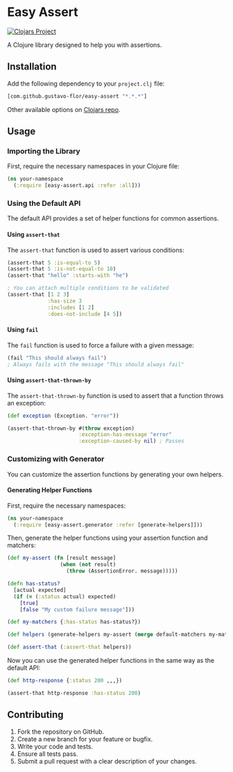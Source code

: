 # Easy Assert

[![Clojars Project](https://img.shields.io/clojars/v/com.github.gustavo-flor/easy-assert.svg)](https://clojars.org/com.github.gustavo-flor/easy-assert)

A Clojure library designed to help you with assertions.

## Installation

Add the following dependency to your `project.clj` file:

```clojure
[com.github.gustavo-flor/easy-assert "*.*.*"]
```

Other available options on [Clojars repo](https://clojars.org/com.github.gustavo-flor/easy-assert).

## Usage

### Importing the Library

First, require the necessary namespaces in your Clojure file:

```clojure
(ns your-namespace
  (:require [easy-assert.api :refer :all]))
```

### Using the Default API

The default API provides a set of helper functions for common assertions.

#### Using `assert-that`

The `assert-that` function is used to assert various conditions:

```clojure
(assert-that 5 :is-equal-to 5)
(assert-that 5 :is-not-equal-to 10)
(assert-that "hello" :starts-with "he")

; You can attach multiple conditions to be validated
(assert-that [1 2 3] 
             :has-size 3
             :includes [1 2]
             :does-not-include [4 5])
```

#### Using `fail`

The `fail` function is used to force a failure with a given message:

```clojure
(fail "This should always fail") 
; Always fails with the message "This should always fail"
```

#### Using `assert-that-thrown-by`

The `assert-that-thrown-by` function is used to assert that a function throws an exception:

```clojure
(def exception (Exception. "error"))

(assert-that-thrown-by #(throw exception) 
                       :exception-has-message "error"
                       :exception-caused-by nil) ; Passes
```

### Customizing with Generator

You can customize the assertion functions by generating your own helpers.

#### Generating Helper Functions

First, require the necessary namespaces:

```clojure
(ns your-namespace
  (:require [easy-assert.generator :refer [generate-helpers]]))
```

Then, generate the helper functions using your assertion function and matchers:

```clojure
(def my-assert (fn [result message] 
                 (when (not result) 
                   (throw (AssertionError. message)))))

(defn has-status?
  [actual expected]
  (if (= (:status actual) expected)
    [true]
    [false "My custom failure message"]))

(def my-matchers {:has-status has-status?})

(def helpers (generate-helpers my-assert (merge default-matchers my-matchers)))

(def assert-that (:assert-that helpers))
```

Now you can use the generated helper functions in the same way as the default API:

```clojure
(def http-response {:status 200 ,,,})

(assert-that http-response :has-status 200)
```

## Contributing

1. Fork the repository on GitHub.
2. Create a new branch for your feature or bugfix.
3. Write your code and tests.
4. Ensure all tests pass.
5. Submit a pull request with a clear description of your changes.
